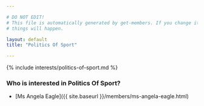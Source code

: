 ```yaml
---

# DO NOT EDIT!
# This file is automatically generated by get-members. If you change it, bad
# things will happen.

layout: default
title: "Politics Of Sport"

---
```


{% include interests/politics-of-sport.md %}

### Who is interested in Politics Of Sport?


* [Ms Angela Eagle]({{ site.baseurl }}/members/ms-angela-eagle.html)

